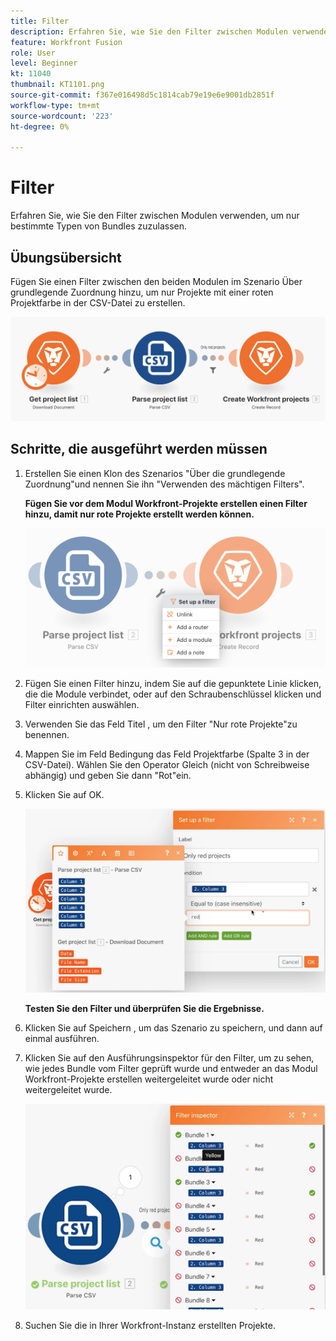 ```yaml
---
title: Filter
description: Erfahren Sie, wie Sie den Filter zwischen Modulen verwenden, um nur bestimmte Typen von Bundles zuzulassen.
feature: Workfront Fusion
role: User
level: Beginner
kt: 11040
thumbnail: KT1101.png
source-git-commit: f367e016498d5c1814cab79e19e6e9001db2851f
workflow-type: tm+mt
source-wordcount: '223'
ht-degree: 0%

---
```



# Filter

Erfahren Sie, wie Sie den Filter zwischen Modulen verwenden, um nur bestimmte Typen von Bundles zuzulassen.

## Übungsübersicht

Fügen Sie einen Filter zwischen den beiden Modulen im Szenario Über grundlegende Zuordnung hinzu, um nur Projekte mit einer roten Projektfarbe in der CSV-Datei zu erstellen.

![Filter Bild 1](../12-exercises/assets/filters-walkthrough-1.png)

## Schritte, die ausgeführt werden müssen

1. Erstellen Sie einen Klon des Szenarios &quot;Über die grundlegende Zuordnung&quot;und nennen Sie ihn &quot;Verwenden des mächtigen Filters&quot;.

   **Fügen Sie vor dem Modul Workfront-Projekte erstellen einen Filter hinzu, damit nur rote Projekte erstellt werden können.**

   ![Filter Image 2](../12-exercises/assets/filters-walkthrough-2.png)

1. Fügen Sie einen Filter hinzu, indem Sie auf die gepunktete Linie klicken, die die Module verbindet, oder auf den Schraubenschlüssel klicken und Filter einrichten auswählen.
1. Verwenden Sie das Feld Titel , um den Filter &quot;Nur rote Projekte&quot;zu benennen.
1. Mappen Sie im Feld Bedingung das Feld Projektfarbe (Spalte 3 in der CSV-Datei). Wählen Sie den Operator Gleich (nicht von Schreibweise abhängig) und geben Sie dann &quot;Rot&quot;ein.
1. Klicken Sie auf OK.

   ![Filter Image 3](../12-exercises/assets/filters-walkthrough-3.png)

   **Testen Sie den Filter und überprüfen Sie die Ergebnisse.**

1. Klicken Sie auf Speichern , um das Szenario zu speichern, und dann auf einmal ausführen.
1. Klicken Sie auf den Ausführungsinspektor für den Filter, um zu sehen, wie jedes Bundle vom Filter geprüft wurde und entweder an das Modul Workfront-Projekte erstellen weitergeleitet wurde oder nicht weitergeleitet wurde.

   ![Filter Bild 4](../12-exercises/assets/filters-walkthrough-4.png)

1. Suchen Sie die in Ihrer Workfront-Instanz erstellten Projekte.
